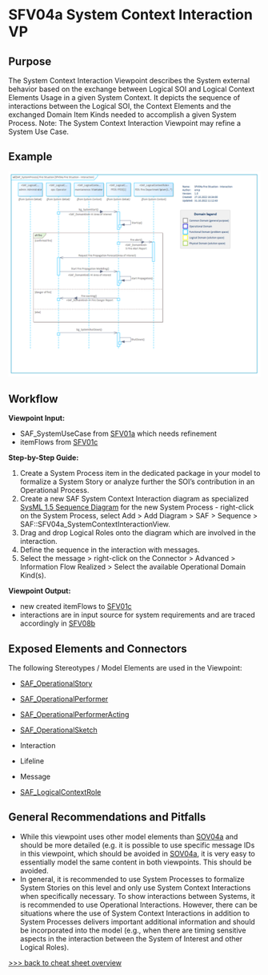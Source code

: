 # SFV04a System Context Interaction VP

## Purpose
The System Context Interaction Viewpoint describes the System external behavior based on the exchange between Logical SOI and Logical Context Elements Usage in a given System Context. It depicts the sequence of interactions between the Logical SOI, the Context Elements and the exchanged Domain Item Kinds needed to accomplish a given System Process. Note: The System Context Interaction Viewpoint may refine a System Use Case.

## Example
![SFV04a](../pics/SFV04a-example.png)

## Workflow
**Viewpoint Input:**
* SAF_SystemUseCase from [SFV01a](System-Use-Case-Viewpoint.md) which needs refinement
* itemFlows from [SFV01c](System-Context-Exchange-Viewpoint.md)

**Step-by-Step Guide:**
1.	Create a System Process item in the dedicated package in your model to formalize a System Story or analyze further the SOI’s contribution in an Operational Process.
2.	Create a new SAF System Context Interaction diagram as specialized [SysML 1.5 Sequence Diagram](https://sparxsystems.com/enterprise_architect_user_guide/16.1/modeling_languages/sysml-seq-diagram.html) for the new System Process - right-click on the System Process, select Add > Add Diagram > SAF > Sequence > SAF::SFV04a_SystemContextInteractionView.
3.	Drag and drop Logical Roles onto the diagram which are involved in the interaction.
4.	Define the sequence in the interaction with messages.
5.	Select the message > right-click on the Connector > Advanced > Information Flow Realized > Select the available Operational Domain Kind(s).

**Viewpoint Output:**
* new created itemFlows to [SFV01c](System-Context-Exchange-Viewpoint.md)
* interactions are in input source for system requirements and are traced accordingly in [SFV08b](System-Requirement-Traceability-Viewpoint.md)

## Exposed Elements and Connectors
The following Stereotypes / Model Elements are used in the Viewpoint:
* [SAF_OperationalStory](https://saf.gfse.org/userdoc/stereotypes.html#saf_operationalstory)
* [SAF_OperationalPerformer](https://saf.gfse.org/userdoc/stereotypes.html#saf_operationalperformer)
* [SAF_OperationalPerformerActing](https://saf.gfse.org/userdoc/stereotypes.html#saf_operationalperformeracting)
* [SAF_OperationalSketch](https://saf.gfse.org/userdoc/stereotypes.html#saf_operationalsketch)

* Interaction
* Lifeline
* Message
* [SAF_LogicalContextRole](https://saf.gfse.org/userdoc/stereotypes.html#saf_logicalcontextrole)

## General Recommendations and Pitfalls
* While this viewpoint uses other model elements than [SOV04a](Operational-Interaction-Viewpoint.md) and should be more detailed (e.g. it is possible to use specific message IDs in this viewpoint, which should be avoided in [SOV04a](Operational-Interaction-Viewpoint.md), it is very easy to essentially model the same content in both viewpoints. This should be avoided.
* In general, it is recommended to use System Processes to formalize System Stories on this level and only use System Context Interactions when specifically necessary. To show interactions between Systems, it is recommended to use Operational Interactions. However, there can be situations where the use of System Context Interactions in addition to System Processes delivers important additional information and should be incorporated into the model (e.g., when there are timing sensitive aspects in the interaction between the System of Interest and other Logical Roles).

[>>> back to cheat sheet overview](../CheatSheet.md)
